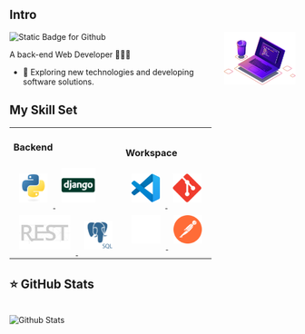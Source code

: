 <h2>Intro</h2>

<img src="./images/computer-illustration.png" alt="Ilustração de um Computador e Café" min-width="25%" max-width="25%" width="25%" align="right">

<img src="https://img.shields.io/static/v1?label=&message=I'm Kauã Cavalcante&color=f8efd4&style=for-the-badge" alt="Static Badge for Github">

<br>

A back-end Web Developer 👨‍💻🚀

- 🤔 Exploring new technologies and developing software solutions.

<h2>My Skill Set</h2>
<table width="100%">
  <tr>
  <td align="left">
    <h3>Backend</h3>
    <a href="https://www.python.org/" target="_blank">
      <img
        style="margin: 10px"
        src="./assets/backend/python.svg"
        alt="Python"
        height="50"
      />
    </a>  
    <a href="https://www.djangoproject.com/" target="_blank">
      <img
        style="margin: 10px"
        src="./assets/backend/django.svg"
        alt="Django"
        height="60"
      />
    </a>
    <br>
    <a href="https://www.django-rest-framework.org" target="_blank">
      <img
        style="margin: 10px"
        src="./assets/backend/django-rest-light.svg"
        alt="Django Rest Framework"
        height="60"
      />
    </a>
    <a href="https://www.postgresql.org/" target="_blank">
      <img
        style="margin: 10px"
        src="./assets/backend/postgresql-light.svg"
        alt="PostgreSQL"
        height="50"
      />
    </a>
    </td>
    <td align="left">
      <h3>Workspace</h3>
      <a href="https://www.jetbrains.com/pt-br/pycharm/" target="_blank">
        <img
          style="margin: 10px"
          src="./assets/tools/vscode.svg"
          alt="VS Code"
          height="50"
        />
      </a>
      <a href="https://git-scm.com" target="_blank">
        <img
          style="margin: 10px"
          src="./assets/devops/git-scm.svg"
          alt="Git"
          height="50"
        />
      </a>
      <br>
      <a href="https://github.com/" target="_blank">
        <img
          style="margin: 10px"
          src="./assets/devops/github-light.svg" alt="GitHub" height="50"
        />
      </a>
      <a href="https://www.postman.com" target="_blank">
        <img
          style="margin: 10px"
          src="./assets/tools/postman.svg"
          alt="Postman"
          height="50"
        />
      </a>
    </td>
  </tr>
</table>

<div>
  <h2>⭐ GitHub Stats</h2>
  <br>
  <img
    width="38%"
    src="https://github-readme-stats.vercel.app/api/top-langs/?username=kauacavalcante24&title_color=783c00&text_color=af552e&icon_color=783c00&bg_color=f8efd4&hide_border=false&include_all_commits=true&count_private=true&layout=compact"
    alt="Github Stats"
  />
</div>
